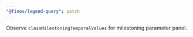 ```yaml
---
"@finos/legend-query": patch
---
```


Observe `classMilestoningTemporalValues` for milestoning parameter panel.